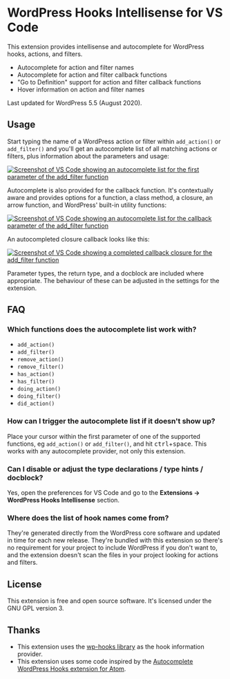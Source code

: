 # WordPress Hooks Intellisense for VS Code

This extension provides intellisense and autocomplete for WordPress hooks, actions, and filters.

* Autocomplete for action and filter names
* Autocomplete for action and filter callback functions
* "Go to Definition" support for action and filter callback functions
* Hover information on action and filter names

Last updated for WordPress 5.5 (August 2020).

## Usage

Start typing the name of a WordPress action or filter within `add_action()` or `add_filter()` and you'll get an autocomplete list of all matching actions or filters, plus information about the parameters and usage:

[![Screenshot of VS Code showing an autocomplete list for the first parameter of the add_filter function](images/screenshot-1.png?v=0.3.0)](images/screenshot-1.png)

Autocomplete is also provided for the callback function. It's contextually aware and provides options for a function, a class method, a closure, an arrow function, and WordPress' built-in utility functions:

[![Screenshot of VS Code showing an autocomplete list for the callback parameter of the add_filter function](images/screenshot-2.png?v=0.3.0)](images/screenshot-2.png)

An autocompleted closure callback looks like this:

[![Screenshot of VS Code showing a completed callback closure for the add_filter function](images/screenshot-3.png?v=0.3.0)](images/screenshot-3.png)

Parameter types, the return type, and a docblock are included where appropriate. The behaviour of these can be adjusted in the settings for the extension.

## FAQ

### Which functions does the autocomplete list work with?

* `add_action()`
* `add_filter()`
* `remove_action()`
* `remove_filter()`
* `has_action()`
* `has_filter()`
* `doing_action()`
* `doing_filter()`
* `did_action()`

### How can I trigger the autocomplete list if it doesn't show up?

Place your cursor within the first parameter of one of the supported functions, eg `add_action()` or `add_filter()`, and hit <kbd>ctrl</kbd>+<kbd>space</kbd>. This works with any autocomplete provider, not only this extension.

### Can I disable or adjust the type declarations / type hints / docblock?

Yes, open the preferences for VS Code and go to the **Extensions -> WordPress Hooks Intellisense** section.

### Where does the list of hook names come from?

They're generated directly from the WordPress core software and updated in time for each new release. They're bundled with this extension so there's no requirement for your project to include WordPress if you don't want to, and the extension doesn't scan the files in your project looking for actions and filters.

## License

This extension is free and open source software. It's licensed under the GNU GPL version 3.

## Thanks

* This extension uses the [wp-hooks library](https://github.com/johnbillion/wp-hooks) as the hook information provider.
* This extension uses some code inspired by the [Autocomplete WordPress Hooks extension for Atom](https://github.com/joehoyle/atom-autocomplete-wordpress-hooks).

